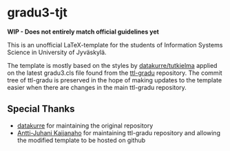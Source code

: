 # gradu3-tjt
**WIP - Does not entirely match official guidelines yet**

This is an unofficial LaTeX-template for the students of Information Systems
Science in University of Jyväskylä.

The template is mostly based on the styles by
[datakurre/tutkielma](https://github.com/datakurre/tutkielma) applied on the
latest gradu3.cls file found from the
[ttl-gradu](https://yousource.it.jyu.fi/latex-thesis-classes/ttl-gradu)
repository.  The commit tree of ttl-gradu is preserved in the hope of making
updates to the template easier when there are changes in the main ttl-gradu
repository.

## Special Thanks
* [datakurre](https://github.com/datakurre) for maintaining the original
  repository
* [Antti-Juhani Kaijanaho](https://github.com/ajkaijanaho) for maintaining
  ttl-gradu repository and allowing the modified template to be hosted on
  github
